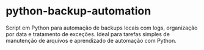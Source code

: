 # python-backup-automation
Script em Python para automação de backups locais com logs, organização por data e tratamento de exceções. Ideal para tarefas simples de manutenção de arquivos e aprendizado de automação com Python.
